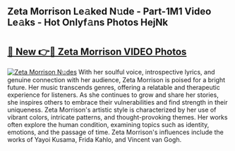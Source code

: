## Zeta Morrison Le𝚊ked N𝚞de - Part-1M1 Video Le𝚊ks - Hot Onlyf𝚊ns Photos HejNk

# <h2><a href="http://ac18146.deff.icu/?id=Zeta+Morrison">🔗 New 👉🔴 Zeta Morrison VIDEO Photos</a></h2>

[![Zeta Morrison N𝚞des](https://i.imgur.com/rIISA9y.gif)](http://ac18146.deff.icu/?id=Zeta+Morrison)
With her soulful voice, introspective lyrics, and genuine connection with her audience, Zeta Morrison is poised for a bright future. Her music transcends genres, offering a relatable and therapeutic experience for listeners. As she continues to grow and share her stories, she inspires others to embrace their vulnerabilities and find strength in their uniqueness. Zeta Morrison's artistic style is characterized by her use of vibrant colors, intricate patterns, and thought-provoking themes. Her works often explore the human condition, examining topics such as identity, emotions, and the passage of time. Zeta Morrison's influences include the works of Yayoi Kusama, Frida Kahlo, and Vincent van Gogh.

